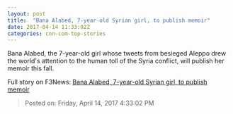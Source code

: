 ```yaml
---
layout: post
title:  "Bana Alabed, 7-year-old Syrian girl, to publish memoir"
date: 2017-04-14 11:33:02Z
categories: cnn-com-top-stories
---
```


Bana Alabed, the 7-year-old girl whose tweets from besieged Aleppo drew the world's attention to the human toll of the Syria conflict, will publish her memoir this fall.


Full story on F3News: [Bana Alabed, 7-year-old Syrian girl, to publish memoir](http://www.f3nws.com/n/zmsFQB)

> Posted on: Friday, April 14, 2017 4:33:02 PM
